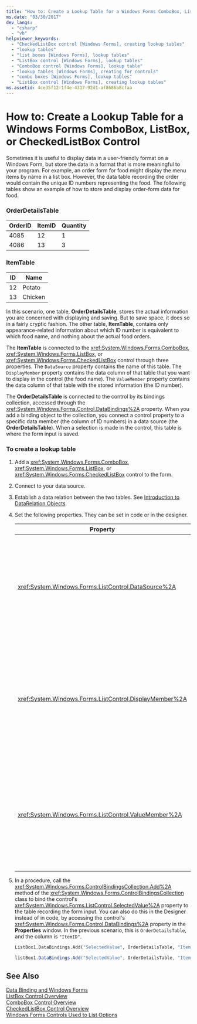 ```yaml
---
title: "How to: Create a Lookup Table for a Windows Forms ComboBox, ListBox, or CheckedListBox Control"
ms.date: "03/30/2017"
dev_langs: 
  - "csharp"
  - "vb"
helpviewer_keywords: 
  - "CheckedListBox control [Windows Forms], creating lookup tables"
  - "lookup tables"
  - "list boxes [Windows Forms], lookup tables"
  - "ListBox control [Windows Forms], lookup tables"
  - "ComboBox control [Windows Forms], lookup table"
  - "lookup tables [Windows Forms], creating for controls"
  - "combo boxes [Windows Forms], lookup tables"
  - "ListBox control [Windows Forms], creating lookup tables"
ms.assetid: 4ce35f12-1f4e-4317-92d1-af8686a8cfaa
---
```

# How to: Create a Lookup Table for a Windows Forms ComboBox, ListBox, or CheckedListBox Control
Sometimes it is useful to display data in a user-friendly format on a Windows Form, but store the data in a format that is more meaningful to your program. For example, an order form for food might display the menu items by name in a list box. However, the data table recording the order would contain the unique ID numbers representing the food. The following tables show an example of how to store and display order-form data for food.  
  
### OrderDetailsTable  
  
|OrderID|ItemID|Quantity|  
|-------------|------------|--------------|  
|4085|12|1|  
|4086|13|3|  
  
### ItemTable  
  
|ID|Name|  
|--------|----------|  
|12|Potato|  
|13|Chicken|  
  
 In this scenario, one table, **OrderDetailsTable**, stores the actual information you are concerned with displaying and saving. But to save space, it does so in a fairly cryptic fashion. The other table, **ItemTable**, contains only appearance-related information about which ID number is equivalent to which food name, and nothing about the actual food orders.  
  
 The **ItemTable** is connected to the <xref:System.Windows.Forms.ComboBox>, <xref:System.Windows.Forms.ListBox>, or <xref:System.Windows.Forms.CheckedListBox> control through three properties. The `DataSource` property contains the name of this table. The `DisplayMember` property contains the data column of that table that you want to display in the control (the food name). The `ValueMember` property contains the data column of that table with the stored information (the ID number).  
  
 The **OrderDetailsTable** is connected to the control by its bindings collection, accessed through the <xref:System.Windows.Forms.Control.DataBindings%2A> property. When you add a binding object to the collection, you connect a control property to a specific data member (the column of ID numbers) in a data source (the **OrderDetailsTable**). When a selection is made in the control, this table is where the form input is saved.  
  
### To create a lookup table  
  
1.  Add a <xref:System.Windows.Forms.ComboBox>, <xref:System.Windows.Forms.ListBox>, or <xref:System.Windows.Forms.CheckedListBox> control to the form.  
  
2.  Connect to your data source.  
  
3.  Establish a data relation between the two tables. See [Introduction to DataRelation Objects](https://msdn.microsoft.com/library/89d8a881-8265-41f2-a88b-61311ab06192).  
  
4.  Set the following properties. They can be set in code or in the designer.  
  
    |Property|Setting|  
    |--------------|-------------|  
    |<xref:System.Windows.Forms.ListControl.DataSource%2A>|The table that contains information about which ID number is equivalent to which item. In the previous scenario, this is `ItemTable`.|  
    |<xref:System.Windows.Forms.ListControl.DisplayMember%2A>|The column of the data source table that you want to display in the control. In the previous scenario, this is `"Name"` (to set in code, use quotation marks).|  
    |<xref:System.Windows.Forms.ListControl.ValueMember%2A>|The column of the data source table that contains the stored information. In the previous scenario, this is `"ID"` (to set in code, use quotation marks).|  
  
5.  In a procedure, call the <xref:System.Windows.Forms.ControlBindingsCollection.Add%2A> method of the <xref:System.Windows.Forms.ControlBindingsCollection> class to bind the control's <xref:System.Windows.Forms.ListControl.SelectedValue%2A> property to the table recording the form input. You can also do this in the Designer instead of in code, by accessing the control's <xref:System.Windows.Forms.Control.DataBindings%2A> property in the **Properties** window. In the previous scenario, this is `OrderDetailsTable`, and the column is `"ItemID"`.  
  
    ```vb  
    ListBox1.DataBindings.Add("SelectedValue", OrderDetailsTable, "ItemID")  
    ```  
  
    ```csharp  
    listBox1.DataBindings.Add("SelectedValue", OrderDetailsTable, "ItemID");  
    ```  
  
## See Also  
 [Data Binding and Windows Forms](../../../../docs/framework/winforms/data-binding-and-windows-forms.md)  
 [ListBox Control Overview](../../../../docs/framework/winforms/controls/listbox-control-overview-windows-forms.md)  
 [ComboBox Control Overview](../../../../docs/framework/winforms/controls/combobox-control-overview-windows-forms.md)  
 [CheckedListBox Control Overview](../../../../docs/framework/winforms/controls/checkedlistbox-control-overview-windows-forms.md)  
 [Windows Forms Controls Used to List Options](../../../../docs/framework/winforms/controls/windows-forms-controls-used-to-list-options.md)
